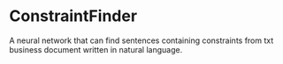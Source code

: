 # ConstraintFinder
A neural network that can find sentences containing constraints from txt business document written in natural language.

